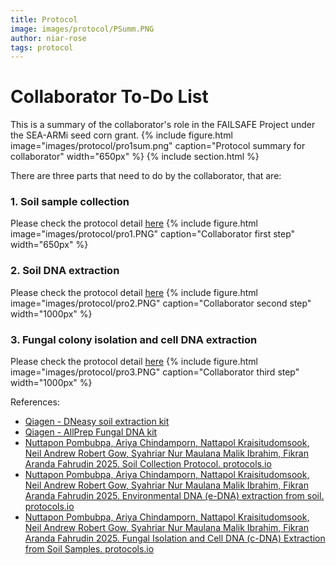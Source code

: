 ```yaml
---
title: Protocol
image: images/protocol/PSumm.PNG
author: niar-rose
tags: protocol
---
```

# Collaborator To-Do List
This is a summary of the collaborator's role in the FAILSAFE Project under the SEA-ARMi seed corn grant.
  {%
  include figure.html
  image="images/protocol/pro1sum.png"
  caption="Protocol summary for collaborator"
  width="650px"
%}
{% include section.html %}

There are three parts that need to do by the collaborator, that are:
<br>

### 1. Soil sample collection
Please check the protocol detail [here](https://dx.doi.org/10.17504/protocols.io.6qpvr929pvmk/v1)
  {%
  include figure.html
  image="images/protocol/pro1.PNG"
  caption="Collaborator first step"
  width="650px"
%}

### 2. Soil DNA extraction
Please check the protocol detail [here](https://dx.doi.org/10.17504/protocols.io.dm6gp9295vzp/v1)
  {%
  include figure.html
  image="images/protocol/pro2.PNG"
  caption="Collaborator second step"
  width="1000px"
%}

### 3. Fungal colony isolation and cell DNA extraction
Please check the protocol detail [here](dx.doi.org/10.17504/protocols.io.3byl4w1krvo5/v1)
  {%
  include figure.html
  image="images/protocol/pro3.PNG"
  caption="Collaborator third step"
  width="1000px"
%}

References:
- [Qiagen - DNeasy soil extraction kit](https://www.qiagen.com/sg/resources/download.aspx?id=5a0517a7-711d-4085-8a28-2bb25fab828a&lang=en)
- [Qiagen - AllPrep Fungal DNA kit](https://www.qiagen.com/hr/resources/download.aspx?id=bf2e6517-b02c-4501-bc4e-e288b5e466d3&lang=en) 
- [Nuttapon Pombubpa, Ariya Chindamporn, Nattapol Kraisitudomsook, Neil Andrew Robert Gow, Syahriar Nur Maulana Malik Ibrahim, Fikran Aranda Fahrudin 2025. Soil Collection Protocol. protocols.io](https://dx.doi.org/10.17504/protocols.io.6qpvr929pvmk/v1)
- [Nuttapon Pombubpa, Ariya Chindamporn, Nattapol Kraisitudomsook, Neil Andrew Robert Gow, Syahriar Nur Maulana Malik Ibrahim, Fikran Aranda Fahrudin 2025. Environmental DNA (e-DNA) extraction from soil. protocols.io](https://dx.doi.org/10.17504/protocols.io.dm6gp9295vzp/v1)
- [Nuttapon Pombubpa, Ariya Chindamporn, Nattapol Kraisitudomsook, Neil Andrew Robert Gow, Syahriar Nur Maulana Malik Ibrahim, Fikran Aranda Fahrudin 2025. Fungal Isolation and Cell DNA (c-DNA) Extraction from Soil Samples. protocols.io]([https://dx.doi.org/10.17504/protocols.io.dm6gp9295vzp/v1](https://dx.doi.org/10.17504/protocols.io.3byl4w1krvo5/v1))
